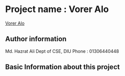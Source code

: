 # Project name : Vorer Alo

[Vorer Alo](https://teal-marshmallow-14c450.netlify.app/ "Vorer Alo")

## Author information

Md. Hazrat Ali
Dept of CSE, DIU
Phone : 01306440448

## Basic Information about this project
